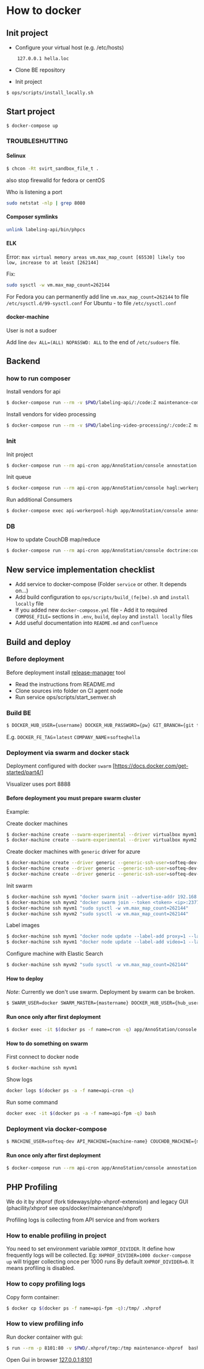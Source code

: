 # How to docker

## Init project

* Configure your virtual host (e.g. /etc/hosts)
```
    127.0.0.1 hella.loc
```

* Clone BE repository
 
* Init project

```bash
$ ops/scripts/install_locally.sh
```

## Start project

```bash
$ docker-compose up
```

### TROUBLESHUTTING

#### Selinux

```bash
$ chcon -Rt svirt_sandbox_file_t .
```

also stop firewalld for fedora or centOS

Who is listening a port
```bash
sudo netstat -nlp | grep 8080 
```

#### Composer symlinks  
```bash
unlink labeling-api/bin/phpcs
```

#### ELK

Error: `max virtual memory areas vm.max_map_count [65530] likely too low, increase to at least [262144]`

Fix:
```bash
sudo sysctl -w vm.max_map_count=262144
```
For Fedora you can permanently add line `vm.max_map_count=262144` to file `/etc/sysctl.d/99-sysctl.conf`
For Ubuntu - to file `/etc/sysctl.conf`


#### docker-machine
User is not a sudoer

Add line `dev ALL=(ALL) NOPASSWD: ALL` to the end of `/etc/sudoers` file.

## Backend

### how to run composer

Install vendors for api
```bash
$ docker-compose run --rm -v $PWD/labeling-api/:/code:Z maintenance-composer composer install
```
Install vendors for video processing
```bash
$ docker-compose run --rm -v $PWD/labeling-video-processing/:/code:Z maintenance-composer composer install
```
### Init

Init project
```bash
$ docker-compose run --rm api-cron app/AnnoStation/console annostation:init -v
```

Init queue
```bash
$ docker-compose run --rm api-cron app/AnnoStation/console hagl:workerpool:setup -v
```

Run additional Consumers
```bash
$ docker-compose exec api-workerpool-high app/AnnoStation/console annostation:workerpool:starter high &
```

### DB

How to update CouchDB map/reduce
```bash
$ docker-compose run --rm api-cron app/AnnoStation/console doctrine:couchdb:update-design-doc -v
```

## New service implementation checklist

* Add service to docker-compose (Folder `service` or other. It depends on...) 
* Add build configuration to `ops/scripts/build_(fe|be).sh` and `install locally` file
* If you added new `docker-compose.yml` file - Add it to required `COMPOSE_FILE=` sections in `.env`, `build`, `deploy` 
and `install locally` files
* Add useful documentation into `README.md` and `confluence`

## Build and deploy

### Before deployment

Before deployment install [release-manager](https://github.com/itcreator/release-manager-micro) tool 

* Read the instructions from README.md
* Clone sources into folder on CI agent node
* Run service ops/scripts/start_semver.sh

### Build BE
```bash
$ DOCKER_HUB_USER={username} DOCKER_HUB_PASSWORD={pw} GIT_BRANCH={git tag or branch name} COMPANY_NAME={username or company from dockerhub} ops/scripts/build_be.sh
```

E.g. `DOCKER_FE_TAG`=`latest` `COMPANY_NAME`=`softeqhella`    


### Deployment via swarm and docker stack

Deployment configured with docker `swarm` [https://docs.docker.com/get-started/part4/]

Visualizer uses port 8888 

#### Before deployment you must prepare swarm cluster

Example:

Create docker machines
```bash
$ docker-machine create --swarm-experimental --driver virtualbox myvm1
$ docker-machine create --swarm-experimental --driver virtualbox myvm2
```

Create docker machines with `generic` driver for azure
```bash
$ docker-machine create --driver generic --generic-ssh-user=softeq-dev-hella --generic-ip-address=10.90.4.4 dev-proxy
$ docker-machine create --driver generic --generic-ssh-user=softeq-dev-hella --generic-ip-address=10.90.4.9 dev-api
$ docker-machine create --driver generic --generic-ssh-user=softeq-dev-hella --generic-ip-address=10.90.4.8 dev-video
``` 

Init swarm
```bash
$ docker-machine ssh myvm1 "docker swarm init --advertise-addr 192.168.99.101"
$ docker-machine ssh myvm2 "docker swarm join --token <token> <ip>:2377"
$ docker-machine ssh myvm1 "sudo sysctl -w vm.max_map_count=262144"
$ docker-machine ssh myvm2 "sudo sysctl -w vm.max_map_count=262144"
```

Label images
```bash
$ docker-machine ssh myvm1 "docker node update --label-add proxy=1 --label-add rmq=1 --label-add front=1 --label-add api_redis=1 --label-add api_db=1 --label-add api_cron=1 --label-add api_worker=1 --label-add api=1 myvm1"
$ docker-machine ssh myvm1 "docker node update --label-add video=1 --label-add elk=1 myvm2"
```

Configure machine with Elastic Search
```bash
$ docker-machine ssh myvm2 "sudo sysctl -w vm.max_map_count=262144"
```

#### How to deploy

*Note*: Currently we don't use swarm. Deployment by swarm can be broken. 

```bash
$ SWARM_USER=docker SWARM_MASTER={mastername} DOCKER_HUB_USER={hub_user} DOCKER_HUB_PASSWORD={pass} DOCKER_FE_TAG={tag} DOCKER_BE_TAG={tag} COMPANY_NAME=softeqhaglannostation ops/scripts/deploy_swarm.sh
```

#### Run once only after first deployment
```bash
$ docker exec -it $(docker ps -f name=cron -q) app/AnnoStation/console annostation:init -v
```

#### How to do something on swarm

First connect to docker node
```bash
$ docker-machine ssh myvm1
```

Show logs
```bash
docker logs $(docker ps -a -f name=api-cron -q)
```

Run some command 
```bash
docker exec -it $(docker ps -a -f name=api-fpm -q) bash
```


### Deployment via docker-compose

```bash
$ MACHINE_USER=softeq-dev API_MACHINE={machine-name} COUCHDB_MACHINE={machine-name} VIDEO_MACHINE={machine-name} MONITORING_MACHINE={machine-name} DOCKER_HUB_USER={hub_user} DOCKER_HUB_PASSWORD={pass} DOCKER_FE_TAG={tag} DOCKER_BE_TAG={tag} COMPANY_NAME=softeqhaglannostation ops/scripts/deploy_compose.sh
```

#### Run once only after first deployment
```bash
$ docker-compose run --rm api-cron app/AnnoStation/console annostation:init -v
```

## PHP Profiling

We do it by xhprof (fork tideways/php-xhprof-extension) and legacy GUI (phacility/xhprof see ops/docker/maintenance/xhprof)

Profiling logs is collecting from API service and from workers
 
### How to enable profiling in project 

You need to set environment variable `XHPROF_DIVIDER`. It define how frequently logs will be collected. 
Eg: `XHPROF_DIVIDER=1000 docker-compose up` will trigger collecting once per 1000 runs
By default `XHPROF_DIVIDER=0`. It means profiling is disabled.
 
 
### How to copy profiling logs

Copy form container:
```bash  
$ docker cp $(docker ps -f name=api-fpm -q):/tmp/ .xhprof
```

### How to view profiling info

Run docker container with gui: 
```bash  
$ run --rm -p 8101:80 -v $PWD/.xhprof/tmp:/tmp maintenance-xhprof  bash -c "php -S 0.0.0.0:80 /code/src/router.php"
```

Open Gui in browser [127.0.0.1:8101](http://127.0.0.1:8101/) 
